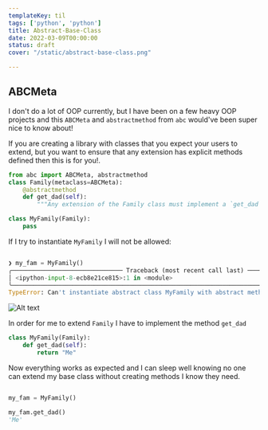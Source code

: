 ```yaml
---
templateKey: til
tags: ['python', 'python']
title: Abstract-Base-Class
date: 2022-03-09T00:00:00
status: draft
cover: "/static/abstract-base-class.png"

---
```


## ABCMeta

I don't do a lot of OOP currently, but I have been on a few heavy OOP projects and this `ABCMeta` and `abstractmethod` from `abc` would've been super nice to know about!

If you are creating a library with classes that you expect your users to extend, but you want to ensure that any extension has explicit methods defined then this is for you!.

```python
from abc import ABCMeta, abstractmethod
class Family(metaclass=ABCMeta):
    @abstractmethod
    def get_dad(self):
        """Any extension of the Family class must implement a `get_dad` method"""

class MyFamily(Family):
    pass

```

If I try to instantiate `MyFamily` I will not be allowed:
```python

❯ my_fam = MyFamily()
╭─────────────────────────────── Traceback (most recent call last) ────────────────────────────────╮
│ <ipython-input-8-ecb8e21ce815>:1 in <module>                                                     │
╰──────────────────────────────────────────────────────────────────────────────────────────────────╯
TypeError: Can't instantiate abstract class MyFamily with abstract methods get_dad

```

![Alt text](/images/py-abc-meta.png "abcmeta")

In order for me to extend `Family` I have to implement the method `get_dad`

```python
class MyFamily(Family):
    def get_dad(self):
        return "Me"
```

Now everything works as expected and I can sleep well knowing no one can extend my base class without creating methods I know they need.


```python

my_fam = MyFamily()

my_fam.get_dad()
'Me'

```

